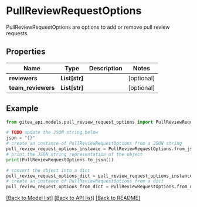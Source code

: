 # PullReviewRequestOptions

PullReviewRequestOptions are options to add or remove pull review requests

## Properties

Name | Type | Description | Notes
------------ | ------------- | ------------- | -------------
**reviewers** | **List[str]** |  | [optional] 
**team_reviewers** | **List[str]** |  | [optional] 

## Example

```python
from gitea_api.models.pull_review_request_options import PullReviewRequestOptions

# TODO update the JSON string below
json = "{}"
# create an instance of PullReviewRequestOptions from a JSON string
pull_review_request_options_instance = PullReviewRequestOptions.from_json(json)
# print the JSON string representation of the object
print(PullReviewRequestOptions.to_json())

# convert the object into a dict
pull_review_request_options_dict = pull_review_request_options_instance.to_dict()
# create an instance of PullReviewRequestOptions from a dict
pull_review_request_options_from_dict = PullReviewRequestOptions.from_dict(pull_review_request_options_dict)
```
[[Back to Model list]](../README.md#documentation-for-models) [[Back to API list]](../README.md#documentation-for-api-endpoints) [[Back to README]](../README.md)


